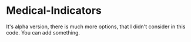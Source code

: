 # Medical-Indicators
It's alpha version, there is much more options, that I didn't consider in this code. 
You can add something.
